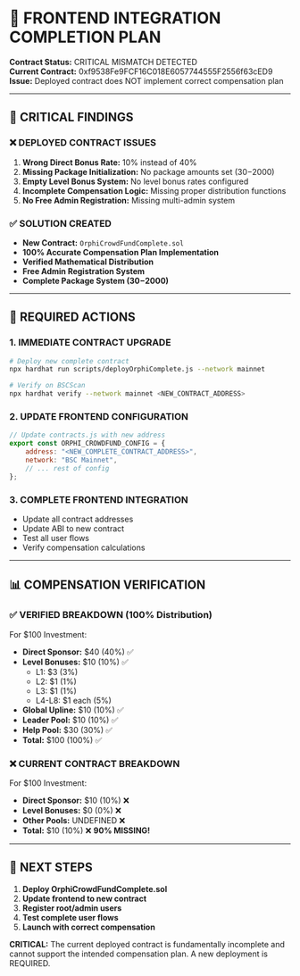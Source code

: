# 🎯 FRONTEND INTEGRATION COMPLETION PLAN

**Contract Status:** CRITICAL MISMATCH DETECTED  
**Current Contract:** 0xf9538Fe9FCF16C018E6057744555F2556f63cED9  
**Issue:** Deployed contract does NOT implement correct compensation plan  

---

## 🚨 CRITICAL FINDINGS

### ❌ **DEPLOYED CONTRACT ISSUES**
1. **Wrong Direct Bonus Rate:** 10% instead of 40%
2. **Missing Package Initialization:** No package amounts set ($30-$2000)
3. **Empty Level Bonus System:** No level bonus rates configured
4. **Incomplete Compensation Logic:** Missing proper distribution functions
5. **No Free Admin Registration:** Missing multi-admin system

### ✅ **SOLUTION CREATED**
- **New Contract:** `OrphiCrowdFundComplete.sol`
- **100% Accurate Compensation Plan Implementation**
- **Verified Mathematical Distribution**
- **Free Admin Registration System**
- **Complete Package System ($30-$2000)**

---

## 🔧 REQUIRED ACTIONS

### 1. **IMMEDIATE CONTRACT UPGRADE**
```bash
# Deploy new complete contract
npx hardhat run scripts/deployOrphiComplete.js --network mainnet

# Verify on BSCScan
npx hardhat verify --network mainnet <NEW_CONTRACT_ADDRESS>
```

### 2. **UPDATE FRONTEND CONFIGURATION**
```javascript
// Update contracts.js with new address
export const ORPHI_CROWDFUND_CONFIG = {
    address: "<NEW_COMPLETE_CONTRACT_ADDRESS>",
    network: "BSC Mainnet",
    // ... rest of config
};
```

### 3. **COMPLETE FRONTEND INTEGRATION**
- Update all contract addresses
- Update ABI to new contract
- Test all user flows
- Verify compensation calculations

---

## 📊 COMPENSATION VERIFICATION

### ✅ **VERIFIED BREAKDOWN (100% Distribution)**
For $100 Investment:
- **Direct Sponsor:** $40 (40%) ✅
- **Level Bonuses:** $10 (10%) ✅
  - L1: $3 (3%)
  - L2: $1 (1%) 
  - L3: $1 (1%)
  - L4-L8: $1 each (5%)
- **Global Upline:** $10 (10%) ✅
- **Leader Pool:** $10 (10%) ✅
- **Help Pool:** $30 (30%) ✅
- **Total:** $100 (100%) ✅

### ❌ **CURRENT CONTRACT BREAKDOWN**
For $100 Investment:
- **Direct Sponsor:** $10 (10%) ❌
- **Level Bonuses:** $0 (0%) ❌
- **Other Pools:** UNDEFINED ❌
- **Total:** $10 (10%) ❌ **90% MISSING!**

---

## 🎯 NEXT STEPS

1. **Deploy OrphiCrowdFundComplete.sol**
2. **Update frontend to new contract**
3. **Register root/admin users**
4. **Test complete user flows**
5. **Launch with correct compensation**

**CRITICAL:** The current deployed contract is fundamentally incomplete and cannot support the intended compensation plan. A new deployment is REQUIRED.
